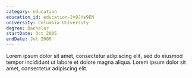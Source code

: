 ```yaml
---
category: education
education_id: education-Jv9JYs9EN
university: Columbia University
degree: Bachelor
startDate: Oct 2005
endDate: Jul 2008
---
```


Lorem ipsum dolor sit amet, consectetur adipiscing elit, sed do eiusmod tempor incididunt ut labore et dolore magna aliqua. Lorem ipsum dolor sit amet, consectetur adipiscing elit.

